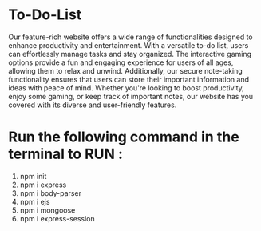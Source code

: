 # To-Do-List
Our feature-rich website offers a wide range of functionalities designed to enhance productivity and entertainment. With a versatile to-do list, users can effortlessly manage tasks and stay organized. The interactive gaming options provide a fun and engaging experience for users of all ages, allowing them to relax and unwind. Additionally, our secure note-taking functionality ensures that users can store their important information and ideas with peace of mind. Whether you're looking to boost productivity, enjoy some gaming, or keep track of important notes, our website has you covered with its diverse and user-friendly features.

# Run the following command in the terminal to RUN : 
   1. npm init
   2. npm i express
   3. npm i body-parser
   4. npm i ejs
   5. npm i mongoose
   6. npm i express-session
